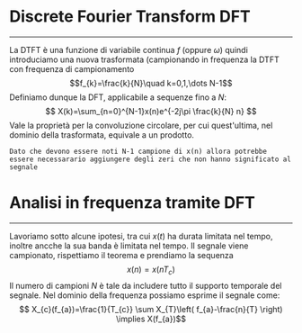 # Discrete Fourier Transform DFT
---
La DTFT è una funzione di variabile continua $f$ (oppure $\omega$) quindi introduciamo una nuova trasformata (campionando in frequenza la DTFT con frequenza di campionamento $$f_{k}=\frac{k}{N}\quad k=0,1,\dots N-1$$
Definiamo dunque la DFT, applicabile a sequenze fino a $N$:
$$
X(k)=\sum_{n=0}^{N-1}x(n)e^{-2j\pi \frac{k}{N} n}
$$
Vale la proprietà per la convoluzione circolare, per cui quest'ultima, nel dominio della trasformata, equivale a un prodotto.

```ad-note
Dato che devono essere noti N-1 campione di x(n) allora potrebbe essere necessarario aggiungere degli zeri che non hanno significato al segnale
```


# Analisi in frequenza tramite DFT
---
Lavoriamo sotto alcune ipotesi, tra cui $x(t)$ ha durata limitata nel tempo, inoltre ancche la sua banda è limitata nel tempo.
Il segnale viene campionato, rispettiamo il teorema e prendiamo la sequenza $$
x(n)=x(nT_{c})
$$
Il numero di campioni $N$ è tale da includere tutto il supporto temporale del segnale.
Nel dominio della frequenza possiamo esprime il segnale come: $$
X_{c}(f_{a})=\frac{1}{T_{c}} \sum X_{T}\left( f_{a}-\frac{n}{T} \right)
 \implies X(f_{a})$$
